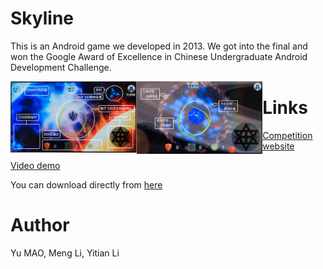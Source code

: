 # Skyline

This is an Android game we developed in 2013. We got into the final and won the Google Award of Excellence in Chinese Undergraduate Android Development Challenge. 

<div>
<img src="/img/Skyline-1.png" width="40%" height="40%" style="float:left">
<img src="/img/Skyline-2.png" width="40%" height="40%" style="float:left">
</div>

# Links
[Competition website](http://www.google.cn/university/androidchallenge/2013/index.html)

[Video demo](https://www.youtube.com/watch?v=NgCPRy1-j3A&feature=youtu.be)

You can download directly from [here](http://www.google.cn/university/androidchallenge/2013/files/Skyline.apk.zip)

# Author
Yu MAO, Meng Li, Yitian Li
